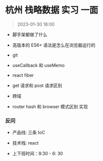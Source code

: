 # 杭州 栈略数据 实习 一面

> 2023-01-30 18:00

- 脚手架都做了什么

- 高版本的 ES6+ 语法是怎么在浏览器运行的

- git

- useCallback 和 useMemo

- react fiber

- get 请求和 post 请求区别

- 跨域

- router hash 和 browser 模式区别 实现

### 反问

- 产品线: 三条 toC

- 技术栈: react

- 上下班时间：9:30 - 6: 30
